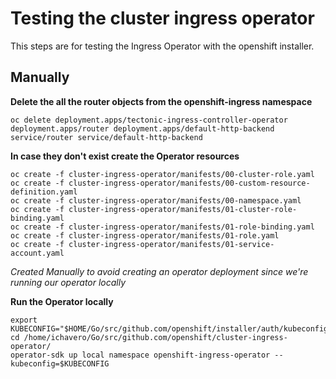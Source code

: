 # Testing the cluster ingress operator

This steps are for testing the Ingress Operator with the 
openshift installer.


## Manually

**Delete the all the router objects from the openshift-ingress namespace**

```
oc delete deployment.apps/tectonic-ingress-controller-operator deployment.apps/router deployment.apps/default-http-backend service/router service/default-http-backend
```

**In case they don't exist create the Operator resources**

```
oc create -f cluster-ingress-operator/manifests/00-cluster-role.yaml
oc create -f cluster-ingress-operator/manifests/00-custom-resource-definition.yaml
oc create -f cluster-ingress-operator/manifests/00-namespace.yaml
oc create -f cluster-ingress-operator/manifests/01-cluster-role-binding.yaml
oc create -f cluster-ingress-operator/manifests/01-role-binding.yaml
oc create -f cluster-ingress-operator/manifests/01-role.yaml
oc create -f cluster-ingress-operator/manifests/01-service-account.yaml
```
*Created Manually to avoid creating an operator deployment since we're running
our operator locally*

**Run the Operator locally**

```
export KUBECONFIG="$HOME/Go/src/github.com/openshift/installer/auth/kubeconfig"
cd /home/ichavero/Go/src/github.com/openshift/cluster-ingress-operator/
operator-sdk up local namespace openshift-ingress-operator --kubeconfig=$KUBECONFIG
```

